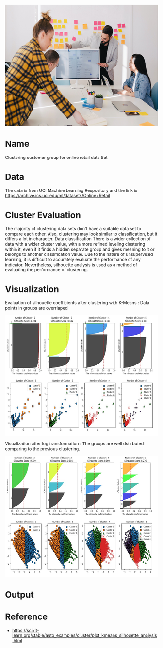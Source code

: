 <p align="center">
  <img width="600" height="400" src = images/analysis.jpg>
</p>

# Name
Clustering customer group for online retail data Set

# Data
The data is from UCI Machine Learning Respository and the link is https://archive.ics.uci.edu/ml/datasets/Online+Retail

# Cluster Evaluation

The majority of clustering data sets don't have a suitable data set to compare each other. Also, clustering may look similar to classification, but it differs a lot in character.
Data classification There is a wider collection of data with a wider cluster value, with a more refined leveling clustering within it, even if it finds a hidden separate group and gives meaning to it or belongs to another classification value.
Due to the nature of unsupervised learning, it is difficult to accurately evaluate the performance of any indicator. Nevertheless, silhouette analysis is used as a method of evaluating the performance of clustering.

# Visualization
Evaluation of silhouette coefficients after clustering with K-Means : Data points in groups are overrlaped

<p align="center">
  <img width="600" height="400" src = images/silhouette_kmeans_plot.jpg>
</p>
Visualization after log transformation : The groups are well dstirbuted comparing to the previous clustering. 

<p align="center">
  <img width="600" height="400" src = images/silhouette_kmeans_plot_2.jpg>
</p>

# Output 

# Reference 
* https://scikit-learn.org/stable/auto_examples/cluster/plot_kmeans_silhouette_analysis.html
